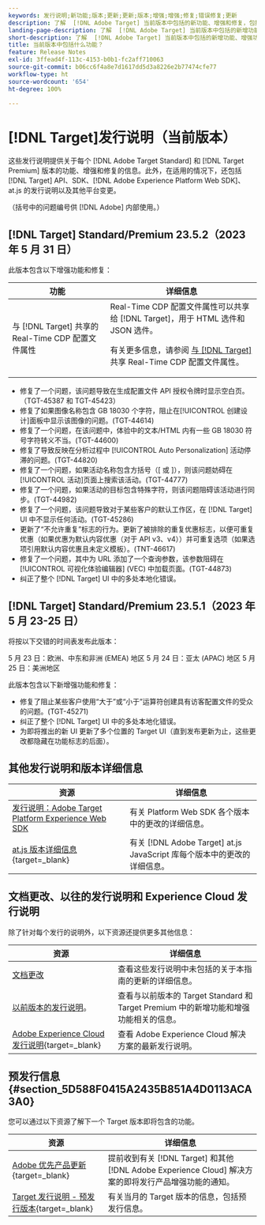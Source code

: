 ```yaml
---
keywords: 发行说明;新功能;版本;更新;更新;版本;增强;增强;修复;错误修复;更新
description: 了解  [!DNL Adobe Target] 当前版本中包括的新功能、增强和修复，包括 SDK、API 和 JavaScript 库。
landing-page-description: 了解  [!DNL Adobe Target] 当前版本中包括的新增功能、增强功能和修复。
short-description: 了解  [!DNL Adobe Target] 当前版本中包括的新增功能、增强功能和修复。
title: 当前版本中包括什么功能？
feature: Release Notes
exl-id: 3ffead4f-113c-4153-b0b1-fc2aff710063
source-git-commit: b06cc6f4a8e7d1617dd5d3a8226e2b77474cfe77
workflow-type: ht
source-wordcount: '654'
ht-degree: 100%

---
```


# [!DNL Target]发行说明（当前版本）

这些发行说明提供关于每个 [!DNL Adobe Target Standard] 和 [!DNL Target Premium] 版本的功能、增强和修复的信息。此外，在适用的情况下，还包括 [!DNL Target] API、SDK、[!DNL Adobe Experience Platform Web SDK]、at.js 的发行说明以及其他平台变更。

（括号中的问题编号供 [!DNL Adobe] 内部使用。）

## [!DNL Target] Standard/Premium 23.5.2（2023 年 5 月 31 日）

此版本包含以下增强功能和修复：

| 功能 | 详细信息 |
|--- |--- |
| 与 [!DNL Target] 共享的 Real-Time CDP 配置文件属性 | Real-Time CDP 配置文件属性可以共享给 [!DNL Target]，用于 HTML 选件和 JSON 选件。<P>有关更多信息，请参阅 [与  [!DNL Target]](/help/main/c-integrating-target-with-mac/integrating-with-rtcdp.md#rtcdp-profile-attributes) 共享 Real-Time CDP 配置文件属性。 |

* 修复了一个问题，该问题导致在生成配置文件 API 授权令牌时显示空白页。（TGT-45387 和 TGT-45423）
* 修复了如果图像名称包含 GB 18030 个字符，阻止在[!UICONTROL 创建设计]面板中显示该图像的问题。(TGT-44614)
* 修复了一个问题，在该问题中，体验中的文本/HTML 内有一些 GB 18030 符号字符转义不当。(TGT-44600)
* 修复了导致反映在分析过程中 [!UICONTROL Auto Personalization] 活动停滞的问题。(TGT-44820)
* 修复了一个问题，如果活动名称包含方括号（[ 或 ]），则该问题妨碍在[!UICONTROL 活动]页面上搜索该活动。(TGT-44777)
* 修复了一个问题，如果活动的目标包含特殊字符，则该问题阻碍该活动进行同步。(TGT-44982)
* 修复了一个问题，该问题导致对于某些客户的默认工作区，在 [!DNL Target] UI 中不显示任何活动。(TGT-45286)
* 更新了“不允许重复”标志的行为。更新了被排除的重复优惠标志，以便可重复优惠（如果优惠为默认内容优惠（对于 API v3、v4））并可重复选项（如果选项引用默认内容优惠且未定义模板）。(TNT-46617)
* 修复了一个问题，其中为 URL 添加了一个查询参数，该参数阻碍在[!UICONTROL 可视化体验编辑器] (VEC) 中加载页面。(TGT-44873)
* 纠正了整个 [!DNL Target] UI 中的多处本地化错误。

## [!DNL Target] Standard/Premium 23.5.1（2023 年 5 月 23-25 日）

将按以下交错的时间表发布此版本：

5 月 23 日：欧洲、中东和非洲 (EMEA) 地区
5 月 24 日：亚太 (APAC) 地区
5 月 25 日：美洲地区

此版本包含以下新增强功能和修复：

* 修复了阻止某些客户使用“大于”或“小于”运算符创建具有访客配置文件的受众的问题。(TGT-45271)
* 纠正了整个 [!DNL Target] UI 中的多处本地化错误。
* 为即将推出的新 UI 更新了多个位置的 Target UI（直到发布更新为止，这些更改都隐藏在功能标志的后面）。

## 其他发行说明和版本详细信息

| 资源 | 详细信息 |
|--- |--- |
| [发行说明：Adobe Target Platform Experience Web SDK](https://experienceleague.adobe.com/docs/experience-platform/edge/release-notes.html?lang=zh-Hans) | 有关 Platform Web SDK 各个版本中的更改的详细信息。 |
| [at.js 版本详细信息](https://experienceleague.corp.adobe.com/docs/target-dev/developer/client-side/at-js-implementation/target-atjs-versions.html){target=_blank} | 有关 [!DNL Adobe Target] at.js JavaScript 库每个版本中的更改的详细信息。 |

## 文档更改、以往的发行说明和 Experience Cloud 发行说明

除了针对每个发行的说明外，以下资源还提供更多其他信息：

| 资源 | 详细信息 |
|--- |--- |
| [文档更改](/help/main/r-release-notes/doc-change.md) | 查看这些发行说明中未包括的关于本指南的更新的详细信息。 |
| [以前版本的发行说明](/help/main/r-release-notes/release-notes-for-previous-releases.md)。 | 查看与以前版本的 Target Standard 和 Target Premium 中的新增功能和增强功能相关的信息。 |
| [Adobe Experience Cloud 发行说明](https://experienceleague.adobe.com/docs/release-notes/experience-cloud/current.html?lang=zh-Hans){target=_blank} | 查看 Adobe Experience Cloud 解决方案的最新发行说明。 |

## 预发行信息 {#section_5D588F0415A2435B851A4D0113ACA3A0}

您可以通过以下资源了解下一个 Target 版本即将包含的功能。

| 资源 | 详细信息 |
|--- |--- |
| [Adobe 优先产品更新](https://www.adobe.com/cn/subscription/priority-product-update.html){target=_blank} | 提前收到有关 [!DNL Target] 和其他 [!DNL Adobe Experience Cloud] 解决方案的即将发行产品增强功能的通知。 |
| [Target 发行说明 - 预发行版本](/help/main/r-release-notes/target-release-notes.md){target=_blank} | 有关当月的 Target 版本的信息，包括预发行信息。 |
